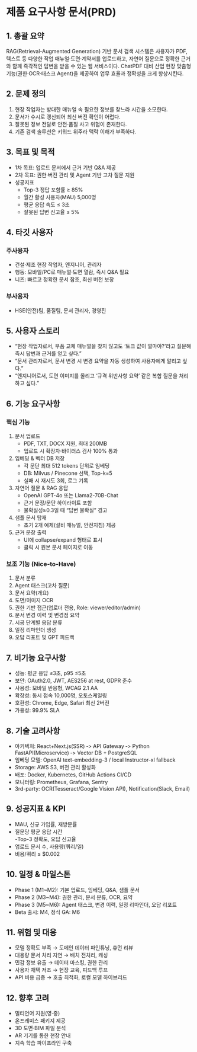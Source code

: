# 제품 요구사항 문서(PRD)

## 1. 총괄 요약
RAG(Retrieval-Augmented Generation) 기반 문서 검색 시스템은 사용자가 PDF, 텍스트 등 다양한 작업 매뉴얼‧도면‧계약서를 업로드하고, 자연어 질문으로 정확한 근거와 함께 즉각적인 답변을 받을 수 있는 웹 서비스이다. ChatPDF 대비 산업 현장 맞춤형 기능(권한·OCR·태스크 Agent)을 제공하여 업무 효율과 정확성을 크게 향상시킨다.

## 2. 문제 정의
1. 현장 작업자는 방대한 매뉴얼 속 필요한 정보를 찾느라 시간을 소모한다.  
2. 문서가 수시로 갱신되어 최신 버전 확인이 어렵다.  
3. 잘못된 정보 전달로 안전·품질 사고 위험이 존재한다.  
4. 기존 검색 솔루션은 키워드 위주라 맥락 이해가 부족하다.  

## 3. 목표 및 목적
- 1차 목표: 업로드 문서에서 근거 기반 Q&A 제공
- 2차 목표: 권한·버전 관리 및 Agent 기반 고차 질문 지원
- 성공지표  
  - Top-3 정답 포함률 ≥ 85%  
  - 월간 활성 사용자(MAU) 5,000명  
  - 평균 응답 속도 ≤ 3초  
  - 잘못된 답변 신고율 ≤ 5%

## 4. 타깃 사용자
### 주사용자
- 건설·제조 현장 작업자, 엔지니어, 관리자  
- 행동: 모바일/PC로 매뉴얼‧도면 열람, 즉시 Q&A 필요  
- 니즈: 빠르고 정확한 문서 참조, 최신 버전 보장

### 부사용자
- HSE(안전)팀, 품질팀, 문서 관리자, 경영진

## 5. 사용자 스토리
- “현장 작업자로서, 부품 교체 매뉴얼을 찾지 않고도 ‘토크 값이 얼마야?’라고 질문해 즉시 답변과 근거를 얻고 싶다.”  
- “문서 관리자로서, 문서 변경 시 변경 요약을 자동 생성하여 사용자에게 알리고 싶다.”  
- “엔지니어로서, 도면 이미지를 올리고 ‘규격 위반사항 요약’ 같은 복합 질문을 처리하고 싶다.”  

## 6. 기능 요구사항
### 핵심 기능
1. 문서 업로드
   - PDF, TXT, DOCX 지원, 최대 200MB  
   - 업로드 시 확장자·바이러스 검사 100% 통과  
2. 임베딩 & 벡터 DB 저장
   - 각 문단 최대 512 tokens 단위로 임베딩  
   - DB: Milvus / Pinecone 선택, Top-k=5  
   - 실패 시 재시도 3회, 로그 기록  
3. 자연어 질문 & RAG 응답
   - OpenAI GPT-4o 또는 Llama2-70B-Chat  
   - 근거 문장/문단 하이라이트 포함  
   - 불확실성≥0.3일 때 “답변 불확실” 경고  
4. 샘플 문서 탑재
   - 초기 2개 예제(설비 매뉴얼, 안전지침) 제공  
5. 근거 문장 출력
   - UI에 collapse/expand 형태로 표시  
   - 클릭 시 원본 문서 페이지로 이동

### 보조 기능 (Nice-to-Have)
1. 문서 분류  
2. Agent 태스크(고차 질문)  
3. 문서 요약(개요)  
4. 도면/이미지 OCR  
5. 권한 기반 접근(업로더 전용, Role: viewer/editor/admin)  
6. 문서 변경 이력 및 변경점 요약  
7. 시공 단계별 응답 분류  
8. 일정 리마인더 생성  
9. 오답 리포트 및 GPT 피드백

## 7. 비기능 요구사항
- 성능: 평균 응답 ≤3초, p95 ≤5초  
- 보안: OAuth2.0, JWT, AES256 at rest, GDPR 준수  
- 사용성: 모바일 반응형, WCAG 2.1 AA  
- 확장성: 동시 접속 10,000명, 오토스케일링  
- 호환성: Chrome, Edge, Safari 최신 2버전  
- 가용성: 99.9% SLA

## 8. 기술 고려사항
- 아키텍처: React+Next.js(SSR) ‑> API Gateway ‑> Python FastAPI(Microservice) ‑> Vector DB + PostgreSQL  
- 임베딩 모델: OpenAI text-embedding-3 / local Instructor-xl fallback  
- Storage: AWS S3, 버전 관리 활성화  
- 배포: Docker, Kubernetes, GitHub Actions CI/CD  
- 모니터링: Prometheus, Grafana, Sentry  
- 3rd-party: OCR(Tesseract/Google Vision API), Notification(Slack, Email)

## 9. 성공지표 & KPI
- MAU, 신규 가입률, 재방문률  
- 질문당 평균 응답 시간  
-Top-3 정확도, 오답 신고율  
- 업로드 문서 수, 사용량(쿼리/일)  
- 비용/쿼리 ≤ $0.002

## 10. 일정 & 마일스톤
- Phase 1 (M1~M2): 기본 업로드, 임베딩, Q&A, 샘플 문서  
- Phase 2 (M3~M4): 권한 관리, 문서 분류, OCR, 요약  
- Phase 3 (M5~M6): Agent 태스크, 변경 이력, 일정 리마인더, 오답 리포트  
- Beta 출시: M4, 정식 GA: M6

## 11. 위험 및 대응
- 모델 정확도 부족 → 도메인 데이터 파인튜닝, 휴먼 리뷰  
- 대용량 문서 처리 지연 → 배치 전처리, 캐싱  
- 민감 정보 유출 → 데이터 마스킹, 권한 관리  
- 사용자 채택 저조 → 현장 교육, 피드백 루프  
- API 비용 급증 → 호출 최적화, 로컬 모델 하이브리드

## 12. 향후 고려
- 멀티언어 지원(영‧중)  
- 온프레미스 패키지 제공  
- 3D 도면·BIM 파일 분석  
- AR 기기를 통한 현장 안내  
- 지속 학습 파이프라인 구축
